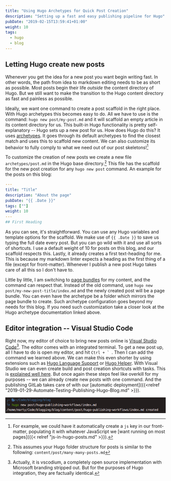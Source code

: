```yaml
---
title: "Using Hugo Archetypes for Quick Post Creation"
description: "Setting up a fast and easy publishing pipeline for Hugo"
pubDate: "2019-02-15T13:59:41+01:00"
weight: 10
tags:
  - hugo
  - blog
---
```


<!-- vale 18F.Titles = NO --> <!-- conflicts with Hugo spelling rule otherwise -->

## Letting Hugo create new posts

<!-- vale 18F.Titles = YES -->

Whenever you get the idea for a new post you want begin writing fast. In other
words, the path from idea to markdown editing needs to be as short as possible.
Most posts begin their life _outside_ the content directory of Hugo. But we
still want to make the transition to the Hugo content directory as fast and
painless as possible.

Ideally, we want one command to create a post scaffold in the right place. With
Hugo archetypes this becomes easy to do. All we have to use is the command:
`hugo new post/my-post.md` and it will scaffold an empty article in its content
directory for us. This built-in Hugo functionality is pretty self-explanatory --
Hugo sets up a new post for us. How does Hugo do this? It uses [archetypes](https://gohugo.io/content-management/archetypes/).
It goes through its default archetypes to find the closest match and uses this
to scaffold new content. We can also customize its behavior to fully comply to
what we need out of our post skeletons![^front]

To customize the creation of new posts we create a new file `archetypes/post.md`
in the Hugo base directory.[^folder-structure] This file has the scaffold for
the new post creation for any `hugo new post` command. An example for the posts
on this blog:

```yaml
---
title: "Title"
description: "About the page"
pubDate: "{{ .Date }}"
tags: [""]
weight: 10
---
## First Heading
```

As you can see, it's straightforward. You can use any Hugo variables and
template options for the scaffold. We make use of `{{ .Date }}` to save us
typing the full date every post. But you can go wild with it and use all sorts
of shortcuts. I use a default weight of 10 for posts on this blog, and our
scaffold respects this. Lastly, it already creates a first text-heading for me.
This is because my markdown linter expects a heading as the first thing of a
file (except for front-matter). Whenever I publish a new post Hugo takes care of
all this so I don't have to.

Little by little, I am switching to [page bundles](https://gohugo.io/content-management/page-bundles/)
for my content, and the command can respect that. Instead of the old command,
use `hugo new post/my-new-post-title/index.md` and the newly created post will
be a page bundle. You can even have the archetype be a folder which mirrors the
page bundle to create. Such archetype configuration goes beyond my needs for
this blog. If you need such customization take a closer look at the Hugo
archetype documentation linked above.

<!-- vale 18F.Titles = NO -->

## Editor integration -- Visual Studio Code

<!-- vale 18F.Titles = YES -->

Right now, my editor of choice to bring new posts online is [Visual Studio Code](https://code.visualstudio.com)[^VsCode].
The editor comes with an integrated terminal. To get a new post up, all I have
to do is open my editor, and hit `` Ctrl + `  ``. Then I can add the command we
learned above. We can make this even shorter by using extensions such as
[Hugo Language Support](https://marketplace.visualstudio.com/items?itemName=budparr.language-hugo-vscode)
or
[Hugo Helper](https://marketplace.visualstudio.com/items?itemName=rusnasonov.vscode-hugo).
With Visual Studio we can even create build and post creation shortcuts with
tasks. This is
[explained well here](https://www.ashwinnarayan.com/post/hugo-windows-workflow/#even-more-automation-with-visual-studio-code).
But once again these steps feel like overkill for my purposes -- we can already
create new posts with one command. And the publishing GitLab takes care of with
our [automatic deployment]({{<relref
"2019-01-29-Automate-Testing-Publishing-Hugo-Blog.md" >}}).

![VSCode Editor command](Screenshot_20190215_151109.png)

<!-- vale off -->

[^front]: For example, we could have it automatically create a `js` key in our front-matter, populating it with whatever JavaScript we [want running on most pages]({{< relref "js-in-hugo-posts.md" >}}).
[^folder-structure]: This assumes your Hugo folder structure for posts is similar to the following: `content/post/many-many-posts.md`
[^VsCode]: Actually, it is vscodium, a completely open source implementation with Microsoft branding stripped out. But for the purposes of Hugo integration, they are factually identical.

<!-- vale on -->
